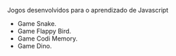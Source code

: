 Jogos desenvolvidos para o aprendizado de Javascript

- Game Snake.
- Game Flappy Bird.
- Game Codi Memory.
- Game Dino.
